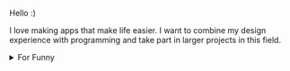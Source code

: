 

Hello :) 

I love making apps that make life easier. I want to combine my design experience with programming and take part in larger projects in this field.

<details>

<summary>For Funny</summary>




<!--START_SECTION:waka-->
![Code Time](http://img.shields.io/badge/Code%20Time-198%20hrs%2058%20mins-blue)

![Profile Views](http://img.shields.io/badge/Profile%20Views-3-blue)

**🐱 My GitHub Data** 

> 🏆 605 Contributions in the Year 2022
 > 
> 📦 77.9 kB Used in GitHub's Storage 
 > 
> 💼 Opted to Hire
 > 
> 📜 52 Public Repositories 
 > 
> 🔑 2 Private Repositories  
 > 
**I'm a Night 🦉** 

```text
🌞 Morning    90 commits     ████░░░░░░░░░░░░░░░░░░░░░   16.64% 
🌆 Daytime    160 commits    ███████░░░░░░░░░░░░░░░░░░   29.57% 
🌃 Evening    136 commits    ██████░░░░░░░░░░░░░░░░░░░   25.14% 
🌙 Night      155 commits    ███████░░░░░░░░░░░░░░░░░░   28.65%

```
📅 **I'm Most Productive on Monday** 

```text
Monday       104 commits    ████░░░░░░░░░░░░░░░░░░░░░   19.22% 
Tuesday      55 commits     ██░░░░░░░░░░░░░░░░░░░░░░░   10.17% 
Wednesday    70 commits     ███░░░░░░░░░░░░░░░░░░░░░░   12.94% 
Thursday     70 commits     ███░░░░░░░░░░░░░░░░░░░░░░   12.94% 
Friday       102 commits    ████░░░░░░░░░░░░░░░░░░░░░   18.85% 
Saturday     59 commits     ██░░░░░░░░░░░░░░░░░░░░░░░   10.91% 
Sunday       81 commits     ███░░░░░░░░░░░░░░░░░░░░░░   14.97%

```


📊 **This Week I Spent My Time On** 

```text
⌚︎ Time Zone: Europe/Istanbul

💬 Programming Languages: 
TypeScript               4 hrs 58 mins       ████████████████████░░░░░   79.93% 
JSON                     24 mins             █░░░░░░░░░░░░░░░░░░░░░░░░   6.63% 
CSS                      19 mins             █░░░░░░░░░░░░░░░░░░░░░░░░   5.13% 
JavaScript               10 mins             ░░░░░░░░░░░░░░░░░░░░░░░░░   2.68% 
Bash                     8 mins              ░░░░░░░░░░░░░░░░░░░░░░░░░   2.18%

🐱‍💻 Projects: 
frontendship             4 hrs 23 mins       █████████████████░░░░░░░░   70.45% 
manipulating-arrays      1 hr 2 mins         ████░░░░░░░░░░░░░░░░░░░░░   16.69% 
hangman                  15 mins             █░░░░░░░░░░░░░░░░░░░░░░░░   4.16% 
hello                    13 mins             █░░░░░░░░░░░░░░░░░░░░░░░░   3.61% 
Unknown Project          10 mins             ░░░░░░░░░░░░░░░░░░░░░░░░░   2.78%

```

**I Mostly Code in JavaScript** 

```text
JavaScript               20 repos            ████████████░░░░░░░░░░░░░   48.78% 
HTML                     7 repos             ████░░░░░░░░░░░░░░░░░░░░░   17.07% 
CSS                      6 repos             ███░░░░░░░░░░░░░░░░░░░░░░   14.63% 
Swift                    5 repos             ███░░░░░░░░░░░░░░░░░░░░░░   12.2% 
TypeScript               2 repos             █░░░░░░░░░░░░░░░░░░░░░░░░   4.88%

```



 Last Updated on 04/11/2022 18:50:06 UTC
<!--END_SECTION:waka-->

</details>
